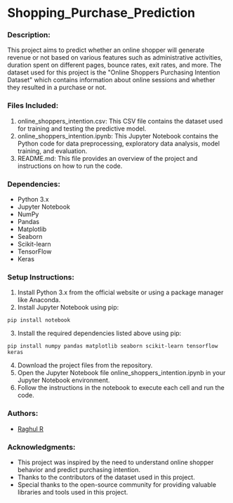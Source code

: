 # Shopping_Purchase_Prediction

### Description:
This project aims to predict whether an online shopper will generate revenue or not based on various features such as administrative activities, duration spent on different pages, bounce rates, exit rates, and more. The dataset used for this project is the "Online Shoppers Purchasing Intention Dataset" which contains information about online sessions and whether they resulted in a purchase or not.

### Files Included:

1. online_shoppers_intention.csv: This CSV file contains the dataset used for training and testing the predictive model.
2. online_shoppers_intention.ipynb: This Jupyter Notebook contains the Python code for data preprocessing, exploratory data analysis, model training, and evaluation.
3. README.md: This file provides an overview of the project and instructions on how to run the code.

### Dependencies:

- Python 3.x
- Jupyter Notebook
- NumPy
- Pandas
- Matplotlib
- Seaborn
- Scikit-learn
- TensorFlow
- Keras

### Setup Instructions:

1. Install Python 3.x from the official website or using a package manager like Anaconda.
2. Install Jupyter Notebook using pip:
```
pip install notebook
```
3. Install the required dependencies listed above using pip:
```
pip install numpy pandas matplotlib seaborn scikit-learn tensorflow keras
```
4. Download the project files from the repository.
5. Open the Jupyter Notebook file online_shoppers_intention.ipynb in your Jupyter Notebook environment.
6. Follow the instructions in the notebook to execute each cell and run the code.

### Authors:

- [Raghul R](https://github.com/raghul-ravi1720)

### Acknowledgments:

- This project was inspired by the need to understand online shopper behavior and predict purchasing intention.
- Thanks to the contributors of the dataset used in this project.
- Special thanks to the open-source community for providing valuable libraries and tools used in this project.
